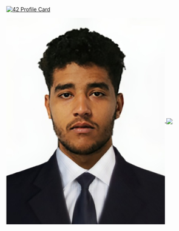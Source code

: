 [![42 Profile Card](https://1337-readme.vercel.app/api/profile?cursus=42&dark=true&email=hide&leet_logo=hide&login=afaragi)](https://github.com/biggymarley)

<a href="https://github.com/biggymarley?tab=repositories">
  <img align="center" src="./pic.jpg"/>
</a>
<a href="https://github.com/biggymarley?tab=repositories">
 <img align="center" src="https://github-readme-stats.vercel.app/api?username=biggymarley&line_height=40&show_icons=true&theme=dark">
</a>

